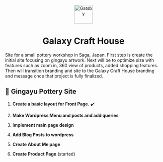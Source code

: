<p align="center">
  <a href="https://www.gatsbyjs.com/?utm_source=starter&utm_medium=readme&utm_campaign=minimal-starter">
    <img alt="Gatsby" src="https://www.gatsbyjs.com/Gatsby-Monogram.svg" width="60" />
  </a>
</p>
<h1 align="center">
  Galaxy Craft House
</h1>
<p> Site for a small pottery workshop in Saga, Japan. First step is create the initial site focusing on gingayu artwork. Next will be to optimize size with features such as zoom in, 360 view of products, added shopping features. Then will transition branding and site to the Galaxy Craft House branding and message once that project is fully finalized.

## 🚀 Gingayu Pottery Site

1.  **Create a basic layout for Front Page.**  :heavy_check_mark:

2.  **Make Wordpress Menu and posts and add queries**

3.  **Implement main page design**

4.  **Add Blog Posts to wordpress**

5. **Create About Me page**

6. **Create Product Page** (started)
